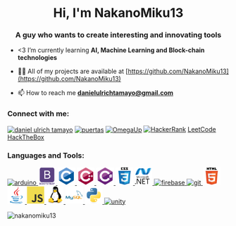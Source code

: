 <h1 align="center">Hi, I'm NakanoMiku13</h1>
<h3 align="center">A guy who wants to create interesting and innovating tools</h3>

- <3 I’m currently learning **AI, Machine Learning and Block-chain technologies**

- 👨‍💻 All of my projects are available at [https://github.com/NakanoMiku13](https://github.com/NakanoMiku13)

- 📫 How to reach me **danielulrichtamayo@gmail.com**

<h3 align="left">Connect with me:</h3>
<p align="left">
<a href="https://linkedin.com/in/daniel-ulrich-tamayo-4b310b21a" target="_blank"><img align="center" src="https://raw.githubusercontent.com/rahuldkjain/github-profile-readme-generator/master/src/images/icons/Social/linked-in-alt.svg" alt="daniel ulrich tamayo" height="30" width="40"/></a>
<a href="https://codeforces.com/profile/puertas" target="_blank"><img align="center" src="https://cdn.jsdelivr.net/npm/simple-icons@3.0.1/icons/codeforces.svg" alt="puertas" height="30" width="40" /></a>
<a href="https://omegaup.com/profile/Puertas" target="_blank"><img align="center" src="https://avatars.githubusercontent.com/u/558429?s=280&v=4" alt="OmegaUp" height="30" width="40"/></a>
<a href="https://www.hackerrank.com/danielulrichtam1" target:"_blank"><img src="https://e7.pngegg.com/pngimages/891/900/png-clipart-logo-hackerrank-where-s-weed-java-hacker.png" alt="HackerRank"/></a>
<a href="https://leetcode.com/NakanoMiku13/" target:"_blank">LeetCode</a>
<a href="https://app.hackthebox.com/users/813522" target:"_blank">HackTheBox</a>
</p>

<h3 align="left">Languages and Tools:</h3>
<p align="left"> <a href="https://www.arduino.cc/" target="_blank"> <img src="https://cdn.worldvectorlogo.com/logos/arduino-1.svg" alt="arduino" width="40" height="40"/> </a> <a href="https://getbootstrap.com" target="_blank"> <img src="https://raw.githubusercontent.com/devicons/devicon/master/icons/bootstrap/bootstrap-plain-wordmark.svg" alt="bootstrap" width="40" height="40"/> </a> <a href="https://www.cprogramming.com/" target="_blank"> <img src="https://raw.githubusercontent.com/devicons/devicon/master/icons/c/c-original.svg" alt="c" width="40" height="40"/> </a> <a href="https://www.w3schools.com/cpp/" target="_blank"> <img src="https://raw.githubusercontent.com/devicons/devicon/master/icons/cplusplus/cplusplus-original.svg" alt="cplusplus" width="40" height="40"/> </a> <a href="https://www.w3schools.com/cs/" target="_blank"> <img src="https://raw.githubusercontent.com/devicons/devicon/master/icons/csharp/csharp-original.svg" alt="csharp" width="40" height="40"/> </a> <a href="https://www.w3schools.com/css/" target="_blank"> <img src="https://raw.githubusercontent.com/devicons/devicon/master/icons/css3/css3-original-wordmark.svg" alt="css3" width="40" height="40"/> </a> <a href="https://dotnet.microsoft.com/" target="_blank"> <img src="https://raw.githubusercontent.com/devicons/devicon/master/icons/dot-net/dot-net-original-wordmark.svg" alt="dotnet" width="40" height="40"/> </a> <a href="https://firebase.google.com/" target="_blank"> <img src="https://www.vectorlogo.zone/logos/firebase/firebase-icon.svg" alt="firebase" width="40" height="40"/> </a> <a href="https://git-scm.com/" target="_blank"> <img src="https://www.vectorlogo.zone/logos/git-scm/git-scm-icon.svg" alt="git" width="40" height="40"/> </a> <a href="https://www.w3.org/html/" target="_blank"> <img src="https://raw.githubusercontent.com/devicons/devicon/master/icons/html5/html5-original-wordmark.svg" alt="html5" width="40" height="40"/> </a> <a href="https://www.java.com" target="_blank"> <img src="https://raw.githubusercontent.com/devicons/devicon/master/icons/java/java-original.svg" alt="java" width="40" height="40"/> </a> <a href="https://developer.mozilla.org/en-US/docs/Web/JavaScript" target="_blank"> <img src="https://raw.githubusercontent.com/devicons/devicon/master/icons/javascript/javascript-original.svg" alt="javascript" width="40" height="40"/> </a> <a href="https://www.linux.org/" target="_blank"> <img src="https://raw.githubusercontent.com/devicons/devicon/master/icons/linux/linux-original.svg" alt="linux" width="40" height="40"/> </a> <a href="https://www.mysql.com/" target="_blank"> <img src="https://raw.githubusercontent.com/devicons/devicon/master/icons/mysql/mysql-original-wordmark.svg" alt="mysql" width="40" height="40"/> </a> <a href="https://www.python.org" target="_blank"> <img src="https://raw.githubusercontent.com/devicons/devicon/master/icons/python/python-original.svg" alt="python" width="40" height="40"/> </a> <a href="https://unity.com/" target="_blank"> <img src="https://www.vectorlogo.zone/logos/unity3d/unity3d-icon.svg" alt="unity" width="40" height="40"/> </a> </p>

<p><img align="center" src="https://github-readme-streak-stats.herokuapp.com/?user=nakanomiku13&" alt="nakanomiku13" /></p>
<!---
NakanoMiku13/NakanoMiku13 is a ✨ special ✨ repository because its `README.md` (this file) appears on your GitHub profile.
You can click the Preview link to take a look at your changes.
--->
